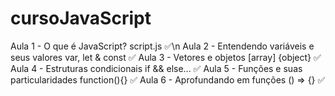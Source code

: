 # cursoJavaScript


Aula 1 - O que é JavaScript? script.js ✅\n
Aula 2 - Entendendo variáveis ​​e seus valores var, let & const ✅
Aula 3 - Vetores e objetos [array] {object} ✅
Aula 4 - Estruturas condicionais if && else... ✅
Aula 5 - Funções e suas particularidades function(){} ✅
Aula 6 - Aprofundando em funções () => {} ✅

 
